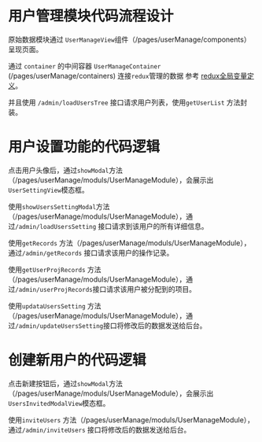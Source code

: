 # 用户管理模块代码流程设计

原始数据模块通过 `UserManageView`组件（/pages/userManage/components） 呈现页面。

通过 `container` 的中间容器 `UserManageContainer` \(/pages/userManage/containers\) 连接`redux`管理的数据  参考 [redux全局变量定义](/data-structure/reduxquan-ju-shu-ju-ding-yi.md)。

并且使用 `/admin/loadUsersTree` 接口请求用户列表，使用`getUserList` 方法封装。

# 用户设置功能的代码逻辑

点击用户头像后，通过`showModal`方法（/pages/userManage/moduls/UserManageModule），会展示出`UserSettingView`模态框。

使用`showUsersSettingModal`方法（/pages/userManage/moduls/UserManageModule），通过`/admin/loadUsersSetting` 接口请求到该用户的所有详细信息。

使用`getRecords` 方法（/pages/userManage/moduls/UserManageModule），通过`/admin/getRecords` 接口请求该用户的操作记录。

使用`getUserProjRecords` 方法（/pages/userManage/moduls/UserManageModule），通过`/admin/userProjRecords`接口请求该用户被分配到的项目。

使用`updataUsersSetting` 方法（/pages/userManage/moduls/UserManageModule），通过`/admin/updateUsersSetting`接口将修改后的数据发送给后台。

# 创建新用户的代码逻辑

点击新建按钮后，通过`showModal`方法（/pages/userManage/moduls/UserManageModule），会展示出`UsersInvitedModalView`模态框。

使用`inviteUsers` 方法（/pages/userManage/moduls/UserManageModule），通过`/admin/inviteUsers` 接口将修改后的数据发送给后台。

